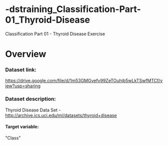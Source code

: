 # -dstraining_Classification-Part-01_Thyroid-Disease
 Classification Part 01 - Thyroid Disease Exercise



# Overview

### Dataset link:
https://drive.google.com/file/d/1m53GMGvefv99ZeTOuhjb5wLkTSwfMTCf/view?usp=sharing

### Dataset description:
Thyroid Disease Data Set - http://archive.ics.uci.edu/ml/datasets/thyroid+disease

#### Target variable:
"Class"


